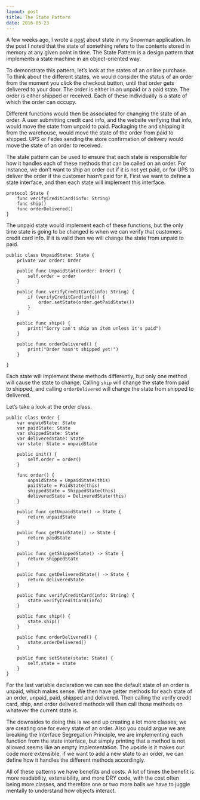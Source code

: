 ```yaml
---
layout: post
title: The State Pattern
date: 2016-05-23
---
```


A few weeks ago, I wrote a [post](http://nicolecarpenter.github.io/2016/03/30/whats-the-deal-with-state.html) about state in my Snowman application. In the post I noted that the state of something refers to the contents stored in memory at any given point in time. The State Pattern is a design pattern that implements a state machine in an object-oriented way. 

To demonstrate this pattern, let’s look at the states of an online purchase. To think about the different states, we would consider the status of an order from the moment you click the checkout button, until that order gets delivered to your door. The order is either in an unpaid or a paid state. The order is either shipped or received. Each of these individually is a state of which the order can occupy.

Different functions would then be associated for changing the state of an order. A user submitting credit card info, and the website verifying that info, would move the state from unpaid to paid. Packaging the and shipping it from the warehouse, would move the state of the order from paid to shipped. UPS or Fedex sending the store confirmation of delivery would move the state of an order to received.

The state pattern can be used to ensure that each state is responsible for how it handles each of these methods that can be called on an order. For instance, we don’t want to ship an order out if it is not yet paid, or for UPS to deliver the order if the customer hasn’t paid for it.
First we want to define a state interface, and then each state will implement this interface.

```
protocol State {
    func verifyCreditCard(info: String)
    func ship()
    func orderDelivered()
}
```

The unpaid state would implement each of these functions, but the only time state is going to be changed is when we can verify that customers credit card info. If it is valid then we will change the state from unpaid to paid.

```
public class UnpaidState: State {
    private var order: Order

    public func UnpaidState(order: Order) {
        self.order = order
    }

    public func verifyCreditCard(info: String) {
        if (verifyCreditCard(info)) {
            order.setState(order.getPaidState())
        }
    }

    public func ship() {
        print("Sorry can't ship an item unless it's paid")
    }

    public func orderDelivered() {
        print("Order hasn't shipped yet!")
    }

}
```

Each state will implement these methods differently, but only one method will cause the state to change. Calling `ship` will change the state from paid to shipped, and calling `orderDelivered` will change the state from shipped to delivered.

Let’s take a look at the order class.

```
public class Order {
    var unpaidState: State
    var paidState: State
    var shippedState: State
    var deliveredState: State
    var state: State = unpaidState

    public init() {
        self.order = order()
    }

    func order() {
        unpaidState = UnpaidState(this)
        paidState = PaidState(this)
        shippedState = ShippedState(this)
        deliveredState = DeliveredState(this)
    }

    public func getUnpaidState() -> State {
        return unpaidState
    }

    public func getPaidState() -> State {
        return paidState
    }

    public func getShippedState() -> State {
        return shippedState
    }

    public func getDeliveredState() -> State {
        return deliveredState
    }

    public func verifyCreditCard(info: String) {
        state.verifyCreditCard(info)
    }

    public func ship() {
        state.ship()
    }

    public func orderDelivered() {
        state.orderDelivered()
    }

    public func setState(state: State) {
        self.state = state
    }
}
```

For the last variable declaration we can see the default state of an order is unpaid, which makes sense. We then have getter methods for each state of an order, unpaid, paid, shipped and delivered. Then calling the verify credit card, ship, and order delivered methods will then call those methods on whatever the current state is.

The downsides to doing this is we end up creating a lot more classes; we are creating one for every state of an order. Also you could argue we are breaking the Interface Segregation Principle, we are implementing each function from the state interface, but simply printing that a method is not allowed seems like an empty implementation. The upside is it makes our code more extensible, if we want to add a new state to an order, we can define how it handles the different methods accordingly. 

All of these patterns we have benefits and costs. A lot of times the benefit is more readability, extensibility, and more DRY code, with the cost often being more classes, and therefore one or two more balls we have to juggle mentally to understand how objects interact.